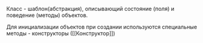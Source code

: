 Класс - шаблон(абстракция), описывающий состояние (поля) и поведение (методы) объектов. 

Для инициализации объектов при создании используются специальные методы - конструкторы ([[Конструктор]])